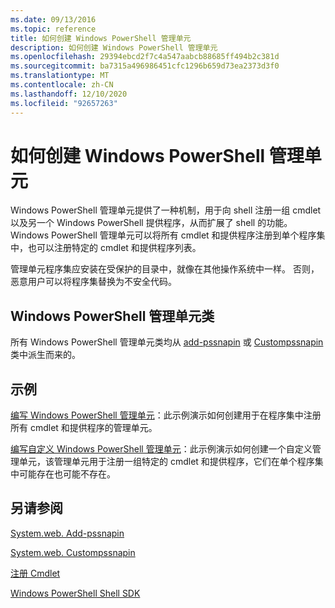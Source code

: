 ```yaml
---
ms.date: 09/13/2016
ms.topic: reference
title: 如何创建 Windows PowerShell 管理单元
description: 如何创建 Windows PowerShell 管理单元
ms.openlocfilehash: 29394ebcd2f7c4a547aabcb88685ff494b2c381d
ms.sourcegitcommit: ba7315a496986451cfc1296b659d73ea2373d3f0
ms.translationtype: MT
ms.contentlocale: zh-CN
ms.lasthandoff: 12/10/2020
ms.locfileid: "92657263"
---
```

# <a name="how-to-create-a-windows-powershell-snap-in"></a>如何创建 Windows PowerShell 管理单元

Windows PowerShell 管理单元提供了一种机制，用于向 shell 注册一组 cmdlet 以及另一个 Windows PowerShell 提供程序，从而扩展了 shell 的功能。 Windows PowerShell 管理单元可以将所有 cmdlet 和提供程序注册到单个程序集中，也可以注册特定的 cmdlet 和提供程序列表。

管理单元程序集应安装在受保护的目录中，就像在其他操作系统中一样。 否则，恶意用户可以将程序集替换为不安全代码。

## <a name="windows-powershell-snap-in-classes"></a>Windows PowerShell 管理单元类

所有 Windows PowerShell 管理单元类均从 [add-pssnapin](/dotnet/api/System.Management.Automation.PSSnapIn) 或 [Custompssnapin](/dotnet/api/System.Management.Automation.CustomPSSnapIn) 类中派生而来的。

## <a name="examples"></a>示例

[编写 Windows PowerShell 管理单元](./writing-a-windows-powershell-snap-in.md)：此示例演示如何创建用于在程序集中注册所有 cmdlet 和提供程序的管理单元。

[编写自定义 Windows PowerShell 管理单元](./writing-a-custom-windows-powershell-snap-in.md)：此示例演示如何创建一个自定义管理单元，该管理单元用于注册一组特定的 cmdlet 和提供程序，它们在单个程序集中可能存在也可能不存在。

## <a name="see-also"></a>另请参阅

[System.web. Add-pssnapin](/dotnet/api/System.Management.Automation.PSSnapIn)

[System.web. Custompssnapin](/dotnet/api/System.Management.Automation.CustomPSSnapIn)

[注册 Cmdlet](./registering-cmdlets.md)

[Windows PowerShell Shell SDK](../windows-powershell-reference.md)
